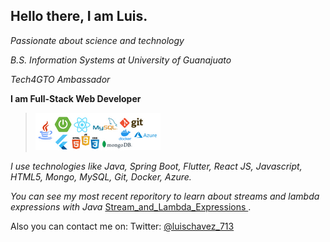 ## **Hello there, I am Luis.**
*Passionate about science and technology* 

*B.S. Information Systems at University of Guanajuato* 

*Tech4GTO Ambassador* 

**I am Full-Stack Web Developer**


> [![stack](https://raw.githubusercontent.com/lchavez1/lchavez1/main/stack.png "stack")](https://raw.githubusercontent.com/lchavez1/lchavez1/main/stack.png "stack")

*I use technologies like Java, Spring Boot, Flutter, React JS, Javascript, HTML5, Mongo, MySQL, Git, Docker, Azure.*

*You can see my most recent reporitory to learn about streams and lambda expressions with Java* [Stream_and_Lambda_Expressions
](https://github.com/lchavez1/Stream_and_Lambda_Expressions "recent") .

Also you can contact me on: Twitter:  [@luischavez_713](https://mobile.twitter.com/luischavez_713 "luischavez_713")



